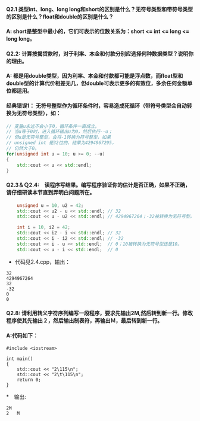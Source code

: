 #### Q2.1 类型int、long、long long和short的区别是什么？无符号类型和带符号类型的区别是什么？float和double的区别是什么？
#### A: short是整型中最小的，它们可表示的位数关系为：short <= int <= long <= long long。
#### Q2.2: 计算按揭贷款时，对于利率、本金和付款分别应选择何种数据类型？说明你的理由。
#### A: 都是用double类型，因为利率、本金和付款都可能是浮点数，而float型和double型的计算代价相差无几，但double可表示更多的有效位，多余任何金额单位都适用。
#### 经典错误1： 无符号整型作为循环条件时，容易造成死循环（带符号类型会自动转换为无符号类型），如：
````c++
// 变量u永远不会小于0，循环条件一直成立。
// 当u等于0时，进入循环输出u为0，然后执行--u；
// 但u是无符号整型，会将-1转换为符号整型，如果
// unsigned int 是32位的，结果为4294967295，
// 仍然大于0。
for(unsigned int u = 10; u >= 0; --u)
{
    std::cout << u << std::endl;    
}
````
#### Q2.3＆Ｑ2.4:　读程序写结果。编写程序验证你的估计是否正确，如果不正确，请仔细研读本节直到弄明白问题所在。
````c++
    unsigned u = 10, u2 = 42;
    std::cout << u2 - u << std::endl; // 32
    std::cout << u - u2 << std::endl; // 4294967264；-32被转换为无符号型。

    int i = 10, i2 = 42;
    std::cout << i2 - i << std::endl; // 32
    std::cout << i - i2 << std::endl; // -32
    std::cout << i - u << std::endl;  // 0；10被转换为无符号型还是10。
    std::cout << u - i << std::endl;  // 0
````
* 代码见2.4.cpp，输出：
````
32
4294967264
32
-32
0
0
````
#### Q2.8: 请利用转义字符序列编写一段程序，要求先输出2M,然后转到新一行。修改程序使其先输出２，然后输出制表符，再输出Ｍ，最后转到新一行。
#### A:代码如下：
````
#include <iostream>

int main()
{
    std::cout << "2\115\n";
    std::cout << "2\t\115\n";
    return 0;
}
````
*　输出:
````
2M
2	M
````